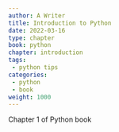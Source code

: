 ```yaml
---
author: A Writer
title: Introduction to Python
date: 2022-03-16
type: chapter
book: python
chapter: introduction
tags:
 - python tips
categories:
 - python
 - book
weight: 1000
---
```


Chapter 1 of Python book
